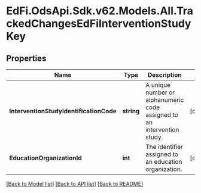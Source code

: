 # EdFi.OdsApi.Sdk.v62.Models.All.TrackedChangesEdFiInterventionStudyKey

## Properties

Name | Type | Description | Notes
------------ | ------------- | ------------- | -------------
**InterventionStudyIdentificationCode** | **string** | A unique number or alphanumeric code assigned to an intervention study. | [optional] 
**EducationOrganizationId** | **int** | The identifier assigned to an education organization. | [optional] 

[[Back to Model list]](../../README.md#documentation-for-models) [[Back to API list]](../../README.md#documentation-for-api-endpoints) [[Back to README]](../../README.md)

